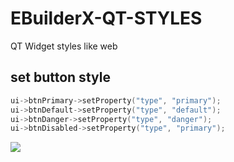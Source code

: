# EBuilderX-QT-STYLES
QT Widget styles like web

## set button style

```c++
ui->btnPrimary->setProperty("type", "primary");
ui->btnDefault->setProperty("type", "default");
ui->btnDanger->setProperty("type", "danger");
ui->btnDisabled->setProperty("type", "primary");
```

![](C:\Users\patch\Documents\codes\EBuilderX-QT-STYLES\20240313200744.png)
